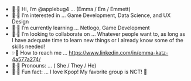 - 🍓·💖 Hi, I’m @applebug4 ... (Emma / Em / Emmett)
- 🍊·🧡 I’m interested in ... Game Development, Data Science, and UX Design
- 🍋·💛 I’m currently learning ... Netlogo, Game Development
- 🍏·💚 I’m looking to collaborate on ... Whatever people want to, as long as I have adequate time to learn new things or I already know some of the skills needed!
- 💧·💙 How to reach me ... https://www.linkedin.com/in/emma-katz-4a577a274/
- 🍇·💜 Pronouns: ... ( She / They / He)
- 🍉·🩷 Fun fact: ... I love Kpop! My favorite group is NCT! 💚
 
<!---
applebug4/applebug4 is a ✨ special ✨ repository because its `README.md` (this file) appears on your GitHub profile.
You can click the Preview link to take a look at your changes.
--->
